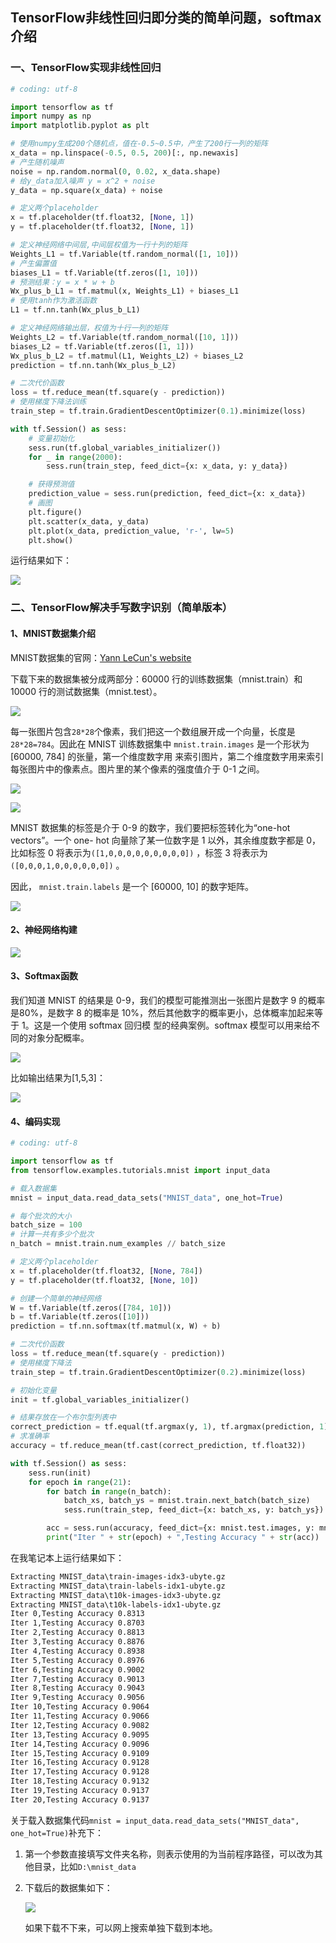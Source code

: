 ## TensorFlow非线性回归即分类的简单问题，softmax介绍

### 一、TensorFlow实现非线性回归

``` python
# coding: utf-8

import tensorflow as tf
import numpy as np
import matplotlib.pyplot as plt

# 使用numpy生成200个随机点，值在-0.5~0.5中，产生了200行一列的矩阵
x_data = np.linspace(-0.5, 0.5, 200)[:, np.newaxis]
# 产生随机噪声
noise = np.random.normal(0, 0.02, x_data.shape)
# 给y_data加入噪声 y = x^2 + noise
y_data = np.square(x_data) + noise

# 定义两个placeholder
x = tf.placeholder(tf.float32, [None, 1])
y = tf.placeholder(tf.float32, [None, 1])

# 定义神经网络中间层,中间层权值为一行十列的矩阵
Weights_L1 = tf.Variable(tf.random_normal([1, 10]))
# 产生偏置值
biases_L1 = tf.Variable(tf.zeros([1, 10]))
# 预测结果：y = x * w + b
Wx_plus_b_L1 = tf.matmul(x, Weights_L1) + biases_L1
# 使用tanh作为激活函数
L1 = tf.nn.tanh(Wx_plus_b_L1)

# 定义神经网络输出层，权值为十行一列的矩阵
Weights_L2 = tf.Variable(tf.random_normal([10, 1]))
biases_L2 = tf.Variable(tf.zeros([1, 1]))
Wx_plus_b_L2 = tf.matmul(L1, Weights_L2) + biases_L2
prediction = tf.nn.tanh(Wx_plus_b_L2)

# 二次代价函数
loss = tf.reduce_mean(tf.square(y - prediction))
# 使用梯度下降法训练
train_step = tf.train.GradientDescentOptimizer(0.1).minimize(loss)

with tf.Session() as sess:
    # 变量初始化
    sess.run(tf.global_variables_initializer())
    for _ in range(2000):
        sess.run(train_step, feed_dict={x: x_data, y: y_data})

    # 获得预测值
    prediction_value = sess.run(prediction, feed_dict={x: x_data})
    # 画图
    plt.figure()
    plt.scatter(x_data, y_data)
    plt.plot(x_data, prediction_value, 'r-', lw=5)
    plt.show()
```

运行结果如下：

![](http://p35l3ejfq.bkt.clouddn.com/18-10-8/15616302.jpg)

### 二、TensorFlow解决手写数字识别（简单版本）

#### 1、MNIST数据集介绍

MNIST数据集的官网：[Yann LeCun's website](http://yann.lecun.com/exdb/mnist/)

下载下来的数据集被分成两部分：60000 行的训练数据集（mnist.train）和 10000 行的测试数据集（mnist.test）。

![](http://p35l3ejfq.bkt.clouddn.com/18-10-8/21661076.jpg)

每一张图片包含`28*28`个像素，我们把这一个数组展开成一个向量，长度是`28*28=784`。因此在
 MNIST 训练数据集中 `mnist.train.images` 是一个形状为 [60000, 784] 的张量，第一个维度数字用
来索引图片，第二个维度数字用来索引每张图片中的像素点。图片里的某个像素的强度值介于 0-1 之间。

![](http://p35l3ejfq.bkt.clouddn.com/18-10-8/36607474.jpg)

![](http://p35l3ejfq.bkt.clouddn.com/18-10-8/96119059.jpg)

MNIST 数据集的标签是介于 0-9 的数字，我们要把标签转化为“one-hot vectors”。一个 one-
hot 向量除了某一位数字是 1 以外，其余维度数字都是 0，比如标签 0 将表示为`([1,0,0,0,0,0,0,0,0,0])`
，标签 3 将表示为`([0,0,0,1,0,0,0,0,0,0])` 。

因此， `mnist.train.labels` 是一个 [60000, 10] 的数字矩阵。

![](http://p35l3ejfq.bkt.clouddn.com/18-10-8/50265880.jpg)

#### 2、神经网络构建

![](http://p35l3ejfq.bkt.clouddn.com/18-10-8/25158586.jpg)

#### 3、Softmax函数

我们知道 MNIST 的结果是 0-9，我们的模型可能推测出一张图片是数字 9 的概率是80%，是数字 8
 的概率是 10%，然后其他数字的概率更小，总体概率加起来等于 1。这是一个使用 softmax 回归模
型的经典案例。softmax 模型可以用来给不同的对象分配概率。

![](http://p35l3ejfq.bkt.clouddn.com/18-10-8/96955391.jpg)

比如输出结果为[1,5,3]：

![](http://p35l3ejfq.bkt.clouddn.com/18-10-8/57443260.jpg)

#### 4、编码实现

``` python
# coding: utf-8

import tensorflow as tf
from tensorflow.examples.tutorials.mnist import input_data

# 载入数据集
mnist = input_data.read_data_sets("MNIST_data", one_hot=True)

# 每个批次的大小
batch_size = 100
# 计算一共有多少个批次
n_batch = mnist.train.num_examples // batch_size

# 定义两个placeholder
x = tf.placeholder(tf.float32, [None, 784])
y = tf.placeholder(tf.float32, [None, 10])

# 创建一个简单的神经网络
W = tf.Variable(tf.zeros([784, 10]))
b = tf.Variable(tf.zeros([10]))
prediction = tf.nn.softmax(tf.matmul(x, W) + b)

# 二次代价函数
loss = tf.reduce_mean(tf.square(y - prediction))
# 使用梯度下降法
train_step = tf.train.GradientDescentOptimizer(0.2).minimize(loss)

# 初始化变量
init = tf.global_variables_initializer()

# 结果存放在一个布尔型列表中
correct_prediction = tf.equal(tf.argmax(y, 1), tf.argmax(prediction, 1))  # argmax返回一维张量中最大的值所在的位置
# 求准确率
accuracy = tf.reduce_mean(tf.cast(correct_prediction, tf.float32))

with tf.Session() as sess:
    sess.run(init)
    for epoch in range(21):
        for batch in range(n_batch):
            batch_xs, batch_ys = mnist.train.next_batch(batch_size)
            sess.run(train_step, feed_dict={x: batch_xs, y: batch_ys})

        acc = sess.run(accuracy, feed_dict={x: mnist.test.images, y: mnist.test.labels})
        print("Iter " + str(epoch) + ",Testing Accuracy " + str(acc))
```

在我笔记本上运行结果如下：

``` xml
Extracting MNIST_data\train-images-idx3-ubyte.gz
Extracting MNIST_data\train-labels-idx1-ubyte.gz
Extracting MNIST_data\t10k-images-idx3-ubyte.gz
Extracting MNIST_data\t10k-labels-idx1-ubyte.gz
Iter 0,Testing Accuracy 0.8313
Iter 1,Testing Accuracy 0.8703
Iter 2,Testing Accuracy 0.8813
Iter 3,Testing Accuracy 0.8876
Iter 4,Testing Accuracy 0.8938
Iter 5,Testing Accuracy 0.8976
Iter 6,Testing Accuracy 0.9002
Iter 7,Testing Accuracy 0.9013
Iter 8,Testing Accuracy 0.9043
Iter 9,Testing Accuracy 0.9056
Iter 10,Testing Accuracy 0.9064
Iter 11,Testing Accuracy 0.9066
Iter 12,Testing Accuracy 0.9082
Iter 13,Testing Accuracy 0.9095
Iter 14,Testing Accuracy 0.9096
Iter 15,Testing Accuracy 0.9109
Iter 16,Testing Accuracy 0.9128
Iter 17,Testing Accuracy 0.9128
Iter 18,Testing Accuracy 0.9132
Iter 19,Testing Accuracy 0.9137
Iter 20,Testing Accuracy 0.9137
```

关于载入数据集代码`mnist = input_data.read_data_sets("MNIST_data", one_hot=True)`补充下：

1. 第一个参数直接填写文件夹名称，则表示使用的为当前程序路径，可以改为其他目录，比如`D:\mnist_data`

2. 下载后的数据集如下：

   ![](http://p35l3ejfq.bkt.clouddn.com/18-10-8/52299788.jpg)

   如果下载不下来，可以网上搜索单独下载到本地。







